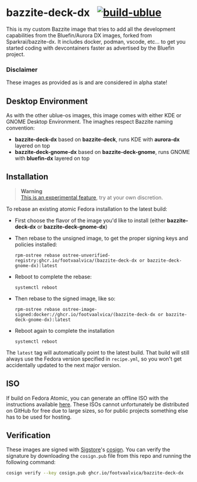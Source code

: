 # bazzite-deck-dx &nbsp; [![build-ublue](https://github.com/footvaalvica/bazzite-deck-dx/actions/workflows/build.yml/badge.svg)](https://github.com/footvaalvica/bazzite-deck-dx/actions/workflows/build.yml)

This is my custom Bazzite image that tries to add all the development capabilities from the Bluefin/Aurora DX images, forked from Sparkrai/bazzite-dx.
It includes docker, podman, vscode, etc... to get you started coding with devcontainers faster as advertised by the Bluefin project.

### Disclaimer  
These images as provided as is and are considered in alpha state!

## Desktop Environment
As with the other ublue-os images, this image comes with either KDE or GNOME Desktop Environment.
The imaghes respect Bazzite naming convention:
- **bazzite-deck-dx** based on **bazzite-deck**, runs KDE with **aurora-dx** layered on top
- **bazzite-deck-gnome-dx** based on **bazzite-deck-gnome**, runs GNOME with **bluefin-dx** layered on top

## Installation

> **Warning**  
> [This is an experimental feature](https://www.fedoraproject.org/wiki/Changes/OstreeNativeContainerStable), try at your own discretion.

To rebase an existing atomic Fedora installation to the latest build:

- First choose the flavor of the image you'd like to install (either **bazzite-deck-dx** or **bazzite-deck-gnome-dx**)

- Then rebase to the unsigned image, to get the proper signing keys and policies installed:
  ```
  rpm-ostree rebase ostree-unverified-registry:ghcr.io/footvaalvica/(bazzite-deck-dx or bazzite-deck-gnome-dx):latest
  ```
- Reboot to complete the rebase:
  ```
  systemctl reboot
  ```
- Then rebase to the signed image, like so:
  ```
  rpm-ostree rebase ostree-image-signed:docker://ghcr.io/footvaalvica/(bazzite-deck-dx or bazzite-deck-gnome-dx):latest
  ```
- Reboot again to complete the installation
  ```
  systemctl reboot
  ```

The `latest` tag will automatically point to the latest build. That build will still always use the Fedora version specified in `recipe.yml`, so you won't get accidentally updated to the next major version.

## ISO

If build on Fedora Atomic, you can generate an offline ISO with the instructions available [here](https://blue-build.org/learn/universal-blue/#fresh-install-from-an-iso). These ISOs cannot unfortunately be distributed on GitHub for free due to large sizes, so for public projects something else has to be used for hosting.

## Verification

These images are signed with [Sigstore](https://www.sigstore.dev/)'s [cosign](https://github.com/sigstore/cosign). You can verify the signature by downloading the `cosign.pub` file from this repo and running the following command:

```bash
cosign verify --key cosign.pub ghcr.io/footvaalvica/bazzite-deck-dx
```

